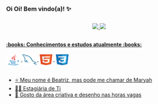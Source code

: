 ### Oi Oi! Bem vindo(a)! :sparkles:
  ##
<div align="center">
  <a href="https://github.com/BeatrizMaryah">
  <img height="180em" src="https://github-readme-stats.vercel.app/api?username=BeatrizMaryah&show_icons=true&theme=dracula&include_all_commits=true&count_private=true"/>
  <img height="180em" src="https://github-readme-stats.vercel.app/api/top-langs/?username=BeatrizMaryah&layout=compact&langs_count=7&theme=dracula"/>
</div>

  ##
  
<div style="display: inline_block">
  <h4>:books: Conhecimentos e estudos atualmente :books:</h4>
  <img align="center" alt="Bia-Java" height="30" width="40" src="https://raw.githubusercontent.com/devicons/devicon/master/icons/java/java-original.svg">
  <img align="center" alt="Bia-Mysql" height="30" width="40" src="https://raw.githubusercontent.com/devicons/devicon/master/icons/mysql/mysql-original.svg">
  <img align="center" alt="Bia-Html5" height="30" width="40" src="https://raw.githubusercontent.com/devicons/devicon/master/icons/html5/html5-original.svg">
  <img align="center" alt="Bia-Css3" height="30" width="40" src="https://raw.githubusercontent.com/devicons/devicon/master/icons/css3/css3-original.svg">
  </div> 
 
  ##

- :star: Meu nome é Beatriz, mas pode me chamar de Maryah
- :woman_technologist: Estagiária de Ti
- :art: Gosto da área criativa e desenho nas horas vagas
